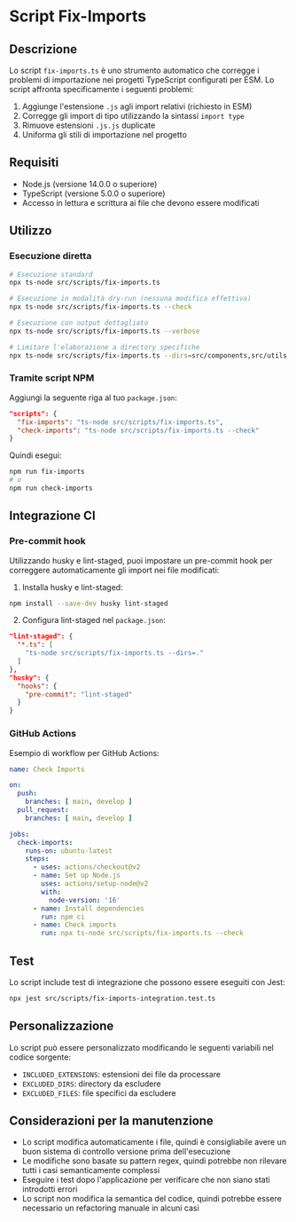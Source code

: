 # Script Fix-Imports

## Descrizione
Lo script `fix-imports.ts` è uno strumento automatico che corregge i problemi di importazione nei progetti TypeScript configurati per ESM. Lo script affronta specificamente i seguenti problemi:

1. Aggiunge l'estensione `.js` agli import relativi (richiesto in ESM)
2. Corregge gli import di tipo utilizzando la sintassi `import type`
3. Rimuove estensioni `.js.js` duplicate
4. Uniforma gli stili di importazione nel progetto

## Requisiti
- Node.js (versione 14.0.0 o superiore)
- TypeScript (versione 5.0.0 o superiore)
- Accesso in lettura e scrittura ai file che devono essere modificati

## Utilizzo

### Esecuzione diretta
```bash
# Esecuzione standard
npx ts-node src/scripts/fix-imports.ts

# Esecuzione in modalità dry-run (nessuna modifica effettiva)
npx ts-node src/scripts/fix-imports.ts --check

# Esecuzione con output dettagliato
npx ts-node src/scripts/fix-imports.ts --verbose

# Limitare l'elaborazione a directory specifiche
npx ts-node src/scripts/fix-imports.ts --dirs=src/components,src/utils
```

### Tramite script NPM
Aggiungi la seguente riga al tuo `package.json`:

```json
"scripts": {
  "fix-imports": "ts-node src/scripts/fix-imports.ts",
  "check-imports": "ts-node src/scripts/fix-imports.ts --check"
}
```

Quindi esegui:
```bash
npm run fix-imports
# o
npm run check-imports
```

## Integrazione CI

### Pre-commit hook
Utilizzando husky e lint-staged, puoi impostare un pre-commit hook per correggere automaticamente gli import nei file modificati:

1. Installa husky e lint-staged:
```bash
npm install --save-dev husky lint-staged
```

2. Configura lint-staged nel `package.json`:
```json
"lint-staged": {
  "*.ts": [
    "ts-node src/scripts/fix-imports.ts --dirs=."
  ]
},
"husky": {
  "hooks": {
    "pre-commit": "lint-staged"
  }
}
```

### GitHub Actions

Esempio di workflow per GitHub Actions:

```yaml
name: Check Imports

on:
  push:
    branches: [ main, develop ]
  pull_request:
    branches: [ main, develop ]

jobs:
  check-imports:
    runs-on: ubuntu-latest
    steps:
      - uses: actions/checkout@v2
      - name: Set up Node.js
        uses: actions/setup-node@v2
        with:
          node-version: '16'
      - name: Install dependencies
        run: npm ci
      - name: Check imports
        run: npx ts-node src/scripts/fix-imports.ts --check
```

## Test
Lo script include test di integrazione che possono essere eseguiti con Jest:

```bash
npx jest src/scripts/fix-imports-integration.test.ts
```

## Personalizzazione
Lo script può essere personalizzato modificando le seguenti variabili nel codice sorgente:

- `INCLUDED_EXTENSIONS`: estensioni dei file da processare
- `EXCLUDED_DIRS`: directory da escludere
- `EXCLUDED_FILES`: file specifici da escludere

## Considerazioni per la manutenzione
- Lo script modifica automaticamente i file, quindi è consigliabile avere un buon sistema di controllo versione prima dell'esecuzione
- Le modifiche sono basate su pattern regex, quindi potrebbe non rilevare tutti i casi semanticamente complessi
- Eseguire i test dopo l'applicazione per verificare che non siano stati introdotti errori
- Lo script non modifica la semantica del codice, quindi potrebbe essere necessario un refactoring manuale in alcuni casi 